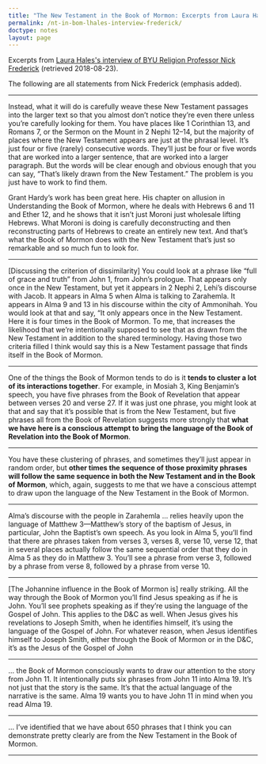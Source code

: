 ```yaml
---
title: "The New Testament in the Book of Mormon: Excerpts from Laura Hales's interview of BYU Religion Professor Nick Frederick"
permalink: /nt-in-bom-lhales-interview-frederick/
doctype: notes
layout: page
---
```


Excerpts from [Laura Hales's interview of BYU Religion Professor Nick Frederick](https://secure-hwcdn.libsyn.com/p/0/7/1/071b742fffedb4b4/LDSP_Nick_Frederick_Intertextuality.pdf?c_id=22467694&cs_id=22467694&expiration=1535077122&hwt=006d6fe5e116088a72c49cc1d0ee690b) (retrieved 2018-08-23).

The following are all statements from Nick Frederick (emphasis added).

---

Instead, what it will do is carefully weave these New Testament passages into the larger text so that you almost don’t notice they’re even there unless you’re carefully looking for them. You have places like 1 Corinthian 13, and Romans 7, or the Sermon on the Mount in 2 Nephi 12–14, but the majority of places where the New Testament appears are just at the phrasal level. It’s just four or five (rarely) consecutive words. They’ll just be four or five words that are worked into a larger sentence, that are worked into a larger paragraph. But the words will be clear enough and obvious enough that you can say, “That’s likely drawn from the New Testament.” The problem is you just have to work to find
them.

Grant Hardy’s work has been great here. His chapter on allusion in Understanding the Book of Mormon, where he deals with Hebrews 6 and 11 and Ether 12, and he shows that it isn’t just Moroni just wholesale lifting Hebrews. What Moroni is doing is carefully deconstructing and then reconstructing parts of Hebrews to create an entirely new text. And that’s what the Book of Mormon does with the New Testament that’s just so remarkable and so much fun to look for.

---

[Discussing the criterion of dissimilarity] You could look at a phrase like “full of grace and truth” from John 1, from John’s prologue. That appears only once in the New Testament, but yet it appears in 2 Nephi 2, Lehi’s discourse with Jacob. It appears in Alma 5 when Alma is talking to Zarahemla. It appears in Alma 9 and 13 in his discourse within the city of Ammonihah. You would look at that and say, “It only appears once in the New Testament. Here it is four times in the Book of Mormon. To me, that increases the likelihood that we’re intentionally supposed to see that as drawn from the New Testament in addition to the shared terminology. Having those two criteria filled I think would say this is a New Testament passage that finds itself in the Book of Mormon.

---

One of the things the Book of Mormon tends to do is it **tends to cluster a lot of its interactions together**. For example, in Mosiah 3, King Benjamin’s speech, you have five phrases from the Book of Revelation that appear between verses 20 and verse 27. If it was just one phrase, you might look at that and say that it’s possible that is from the New Testament, but five phrases all from the Book of Revelation suggests more strongly that **what we have here is a conscious attempt to bring the language of the Book of Revelation into the Book of Mormon**.

---

You have these clustering of phrases, and sometimes they’ll just appear in random order, but **other times the sequence of those proximity phrases will follow the same sequence in both the New Testament and in the Book of Mormon**, which, again, suggests to me that we have a conscious attempt to draw upon the language of the New Testament in the Book of Mormon.

---

Alma’s discourse with the people in Zarahemla ... relies heavily upon the language of Matthew 3—Matthew’s story of the baptism of Jesus, in particular, John the Baptist’s own speech. As you look in Alma 5, you’ll find that there are phrases taken from verses 3, verses 8, verse 10, verse 12, that in several places actually follow the same sequential order that they do in Alma 5 as they do in Matthew 3.  You’ll see a phrase from verse 3, followed by a phrase from verse 8, followed by a phrase from verse 10.

---

[The Johannine influence in the Book of Mormon is] really striking. All the way through the Book of Mormon you’ll find Jesus speaking as if he is John. You’ll see prophets speaking as if they’re using the language of the Gospel of John.  This applies to the D&C as well. When Jesus gives his revelations to Joseph Smith, when he identifies himself, it’s using the language of the Gospel of John. For whatever reason, when Jesus identifies himself to Joseph Smith, either through the Book of Mormon or in the D&C, it’s as the Jesus of the Gospel of John

---

... the Book of Mormon consciously wants to draw our attention to the story from John 11. It intentionally puts six phrases from John 11 into Alma 19. It’s not just that the story is the same. It’s that the actual language of the narrative is the same. Alma 19 wants you to have John 11 in mind when you read Alma 19.

---

... I’ve identified that we have about 650 phrases that I think you can demonstrate pretty clearly are from the New Testament in the Book of Mormon.

---
